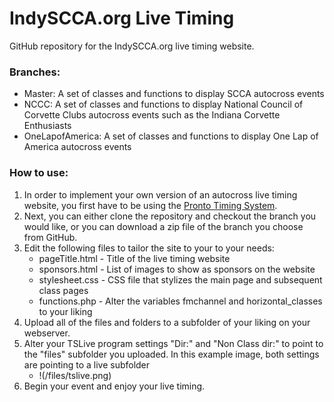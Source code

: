 # IndySCCA.org Live Timing

GitHub repository for the IndySCCA.org live timing website.

### Branches:
- Master: A set of classes and functions to display SCCA autocross events
- NCCC: A set of classes and functions to display National Council of Corvette Clubs autocross events such as the Indiana Corvette Enthusiasts
- OneLapofAmerica: A set of classes and functions to display One Lap of America autocross events

### How to use:
1. In order to implement your own version of an autocross live timing website, you first have to be using the [Pronto Timing System](https://www.prontotimingsystem.com/).
2. Next, you can either clone the repository and checkout the branch you would like, or you can download a zip file of the branch you choose from GitHub.
3. Edit the following files to tailor the site to your to your needs:
   - pageTitle.html - Title of the live timing website
   - sponsors.html - List of images to show as sponsors on the website
   - stylesheet.css - CSS file that stylizes the main page and subsequent class pages
   - functions.php - Alter the variables fmchannel and horizontal_classes to your liking
4. Upload all of the files and folders to a subfolder of your liking on your webserver.
5. Alter your TSLive program settings "Dir:" and "Non Class dir:" to point to the "files" subfolder you uploaded. In this example image, both settings are pointing to a live subfolder
    - !(/files/tslive.png)
6. Begin your event and enjoy your live timing.
